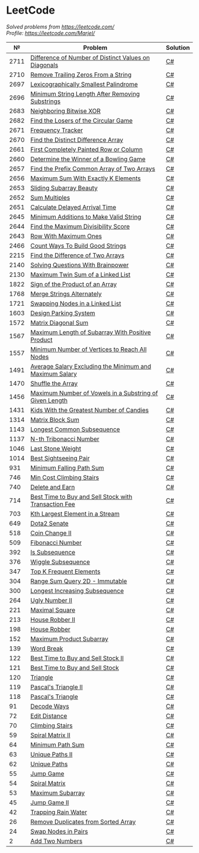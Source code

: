 LeetCode
========

*Solved problems from https://leetcode.com/*  
*Profile: https://leetcode.com/Marjel/*

| № | Problem | Solution |
|---| ----- | -------- |
|2711|[Difference of Number of Distinct Values on Diagonals](https://leetcode.com/problems/difference-of-number-of-distinct-values-on-diagonals/) | [C#](./csharp/2711.DifferenceOfNumberOfDistinctValuesOnDiagonals.cs)|
|2710|[Remove Trailing Zeros From a String](https://leetcode.com/problems/remove-trailing-zeros-from-a-string/) | [C#](./csharp/2710.RemoveTrailingZerosFromAString.cs)|
|2697|[Lexicographically Smallest Palindrome](https://leetcode.com/problems/lexicographically-smallest-palindrome/) | [C#](./csharp/2697.LexicographicallySmallestPalindrome.cs)|
|2696|[Minimum String Length After Removing Substrings](https://leetcode.com/problems/minimum-string-length-after-removing-substrings/) | [C#](./csharp/2696.MinimumStringLengthAfterRemovingSubstrings.cs)|
|2683|[Neighboring Bitwise XOR](https://leetcode.com/problems/neighboring-bitwise-xor/) | [C#](./csharp/2683.NeighboringBitwiseXOR.cs)|
|2682|[Find the Losers of the Circular Game](https://leetcode.com/problems/find-the-losers-of-the-circular-game/) | [C#](./csharp/2682.FindTheLosersOfTheCircularGame.cs)|
|2671|[Frequency Tracker](https://leetcode.com/problems/frequency-tracker/) | [C#](./csharp/2671.FrequencyTracker.cs)|
|2670|[Find the Distinct Difference Array](https://leetcode.com/problems/find-the-distinct-difference-array/) | [C#](./csharp/2670.FindTheDistinctDifferenceArray.cs)|
|2661|[First Completely Painted Row or Column](https://leetcode.com/problems/first-completely-painted-row-or-column/) | [C#](./csharp/2661.FirstCompletelyPaintedRowOrColumn.cs)|
|2660|[Determine the Winner of a Bowling Game](https://leetcode.com/problems/determine-the-winner-of-a-bowling-game/) | [C#](./csharp/2660.DetermineTheWinnerOfABowlingGame.cs)|
|2657|[Find the Prefix Common Array of Two Arrays](https://leetcode.com/problems/find-the-prefix-common-array-of-two-arrays/) | [C#](./csharp/2657.FindThePrefixCommonArrayOfTwoArrays.cs)|
|2656|[Maximum Sum With Exactly K Elements](https://leetcode.com/problems/maximum-sum-with-exactly-k-elements/) | [C#](./csharp/2656.MaximumSumWithExactlyKElements.cs)|
|2653|[Sliding Subarray Beauty](https://leetcode.com/problems/sliding-subarray-beauty/) | [C#](./csharp/2653.SlidingSubarrayBeauty.cs)|
|2652|[Sum Multiples](https://leetcode.com/problems/sum-multiples/) | [C#](./csharp/2652.SumMultiples.cs)|
|2651|[Calculate Delayed Arrival Time](https://leetcode.com/problems/calculate-delayed-arrival-time/) | [C#](./csharp/2651.CalculateDelayedArrivalTime.cs)|
|2645|[Minimum Additions to Make Valid String](https://leetcode.com/problems/minimum-additions-to-make-valid-string/) | [C#](./csharp/2645.MinimumAdditionsToMakeValidString.cs)|
|2644|[Find the Maximum Divisibility Score](https://leetcode.com/problems/find-the-maximum-divisibility-score/) | [C#](./csharp/2644.FindTheMaximumDivisibilityScore.cs)|
|2643|[Row With Maximum Ones](https://leetcode.com/problems/row-with-maximum-ones/) | [C#](./csharp/2643.RowWithMaximumOnes.cs)|
|2466|[Count Ways To Build Good Strings](https://leetcode.com/problems/count-ways-to-build-good-strings/) | [C#](./csharp/2466.CountWaysToBuildGoodStrings.cs)|
|2215|[Find the Difference of Two Arrays](https://leetcode.com/problems/find-the-difference-of-two-arrays/) | [C#](./csharp/2215.FindTheDifferenceOfTwoArrays.cs)|
|2140|[Solving Questions With Brainpower](https://leetcode.com/problems/solving-questions-with-brainpower/) | [C#](./csharp/2140.SolvingQuestionsWithBrainpower.cs)|
|2130|[Maximum Twin Sum of a Linked List](https://leetcode.com/problems/maximum-twin-sum-of-a-linked-list/) | [C#](./csharp/2130.MaximumTwinSumOfALinkedList.cs)|
|1822|[Sign of the Product of an Array](https://leetcode.com/problems/sign-of-the-product-of-an-array/) | [C#](./csharp/1822.SignOfTheProductOfAnArray.cs)|
|1768|[Merge Strings Alternately](https://leetcode.com/problems/merge-strings-alternately/) | [C#](./csharp/1768.MergeStringsAlternately.cs)|
|1721|[Swapping Nodes in a Linked List](https://leetcode.com/problems/swapping-nodes-in-a-linked-list/) | [C#](./csharp/1721.SwappingNodesInALinkedList.cs)|
|1603|[Design Parking System](https://leetcode.com/problems/design-parking-system/) | [C#](./csharp/1603.DesignParkingSystem.cs)|
|1572|[Matrix Diagonal Sum](https://leetcode.com/problems/matrix-diagonal-sum/) | [C#](./csharp/1572.MatrixDiagonalSum.cs)|
|1567|[Maximum Length of Subarray With Positive Product](https://leetcode.com/problems/maximum-length-of-subarray-with-positive-product/) | [C#](./csharp/1567.MaximumLengthOfSubarrayWithPositiveProduct.cs)|
|1557|[Minimum Number of Vertices to Reach All Nodes](https://leetcode.com/problems/minimum-number-of-vertices-to-reach-all-nodes/) | [C#](./csharp/1557.MinimumNumberOfVerticesToReachAllNodes.cs)|
|1491|[Average Salary Excluding the Minimum and Maximum Salary](https://leetcode.com/problems/average-salary-excluding-the-minimum-and-maximum-salary/) | [C#](./csharp/1491.AverageSalaryExcludingTheMinimumAndMaximumSalary.cs)|
|1470|[Shuffle the Array](https://leetcode.com/problems/shuffle-the-array/) | [C#](./csharp/1470.ShuffleTheArray.cs)|
|1456|[Maximum Number of Vowels in a Substring of Given Length](https://leetcode.com/problems/maximum-number-of-vowels-in-a-substring-of-given-length/) | [C#](./csharp/1456.MaximumNumberOfVowelsInASubstringOfGivenLength.cs)|
|1431|[Kids With the Greatest Number of Candies](https://leetcode.com/problems/kids-with-the-greatest-number-of-candies/) | [C#](./csharp/1431.KidsWithTheGreatestNumberOfCandies.cs)|
|1314|[Matrix Block Sum](https://leetcode.com/problems/matrix-block-sum/) | [C#](./csharp/1314.MatrixBlockSum.cs)|
|1143|[Longest Common Subsequence](https://leetcode.com/problems/longest-common-subsequence/) | [C#](./csharp/1143.LongestCommonSubsequence.cs)|
|1137|[N-th Tribonacci Number](https://leetcode.com/problems/n-th-tribonacci-number/) | [C#](./csharp/1137.N-thTribonacciNumber.cs)|
|1046|[Last Stone Weight](https://leetcode.com/problems/last-stone-weight/) | [C#](./csharp/1046.LastStoneWeight.cs)|
|1014|[Best Sightseeing Pair](https://leetcode.com/problems/best-sightseeing-pair/) | [C#](./csharp/1014.BestSightseeingPair.cs)|
|931|[Minimum Falling Path Sum](https://leetcode.com/problems/minimum-falling-path-sum/) | [C#](./csharp/931.MinimumFallingPathSum.cs)|
|746|[Min Cost Climbing Stairs](https://leetcode.com/problems/min-cost-climbing-stairs/) | [C#](./csharp/746.MinCostClimbingStairs.cs)|
|740|[Delete and Earn](https://leetcode.com/problems/delete-and-earn/) | [C#](./csharp/740.DeleteAndEarn.cs)|
|714|[Best Time to Buy and Sell Stock with Transaction Fee](https://leetcode.com/problems/best-time-to-buy-and-sell-stock-with-transaction-fee/) | [C#](./csharp/714.BestTimeToBuyAndSellStockWithTransactionFee.cs)|
|703|[Kth Largest Element in a Stream](https://leetcode.com/problems/kth-largest-element-in-a-stream/) | [C#](./csharp/703.KthLargestElementInAStream.cs)|
|649|[Dota2 Senate](https://leetcode.com/problems/dota2-senate/) | [C#](./csharp/649.Dota2Senate.cs)|
|518|[Coin Change II](https://leetcode.com/problems/coin-change-ii/) | [C#](./csharp/518.CoinChangeII.cs)|
|509|[Fibonacci Number](https://leetcode.com/problems/fibonacci-number/) | [C#](./csharp/509.FibonacciNumber.cs)|
|392|[Is Subsequence](https://leetcode.com/problems/is-subsequence/) | [C#](./csharp/392.IsSubsequence.cs)|
|376|[Wiggle Subsequence](https://leetcode.com/problems/wiggle-subsequence/) | [C#](./csharp/376.WiggleSubsequence.cs)|
|347|[Top K Frequent Elements](https://leetcode.com/problems/top-k-frequent-elements/) | [C#](./csharp/347.TopKFrequentElements.cs)|
|304|[Range Sum Query 2D - Immutable](https://leetcode.com/problems/range-sum-query-2d-immutable/) | [C#](./csharp/304.RangeSumQuery2D-Immutable.cs)|
|300|[Longest Increasing Subsequence](https://leetcode.com/problems/longest-increasing-subsequence/) | [C#](./csharp/300.LongestIncreasingSubsequence.cs)|
|264|[Ugly Number II](https://leetcode.com/problems/ugly-number-ii/) | [C#](./csharp/264.UglyNumberII.cs)|
|221|[Maximal Square](https://leetcode.com/problems/maximal-square/) | [C#](./csharp/221.MaximalSquare.cs)|
|213|[House Robber II](https://leetcode.com/problems/house-robber-ii/) | [C#](./csharp/213.HouseRobberII.cs)|
|198|[House Robber](https://leetcode.com/problems/house-robber/) | [C#](./csharp/198.HouseRobber.cs)|
|152|[Maximum Product Subarray](https://leetcode.com/problems/maximum-product-subarray/) | [C#](./csharp/152.MaximumProductSubarray.cs)|
|139|[Word Break](https://leetcode.com/problems/word-break/) | [C#](./csharp/139.WordBreak.cs)|
|122|[Best Time to Buy and Sell Stock II](https://leetcode.com/problems/best-time-to-buy-and-sell-stock-ii/) | [C#](./csharp/122.BestTimeToBuyAndSellStockII.cs)|
|121|[Best Time to Buy and Sell Stock](https://leetcode.com/problems/best-time-to-buy-and-sell-stock/) | [C#](./csharp/121.BestTimeToBuyAndSellStock.cs)|
|120|[Triangle](https://leetcode.com/problems/triangle/) | [C#](./csharp/120.Triangle.cs)|
|119|[Pascal's Triangle II](https://leetcode.com/problems/pascals-triangle-ii/) | [C#](./csharp/119.Pascal'sTriangleII.cs)|
|118|[Pascal's Triangle](https://leetcode.com/problems/pascals-triangle/) | [C#](./csharp/118.Pascal'sTriangle.cs)|
|91|[Decode Ways](https://leetcode.com/problems/decode-ways/) | [C#](./csharp/91.DecodeWays.cs)|
|72|[Edit Distance](https://leetcode.com/problems/edit-distance/) | [C#](./csharp/72.EditDistance.cs)|
|70|[Climbing Stairs](https://leetcode.com/problems/climbing-stairs/) | [C#](./csharp/70.ClimbingStairs.cs)|
|59|[Spiral Matrix II](https://leetcode.com/problems/spiral-matrix-ii/) | [C#](./csharp/59.SpiralMatrixII.cs)|
|64|[Minimum Path Sum](https://leetcode.com/problems/minimum-path-sum/) | [C#](./csharp/64.MinimumPathSum.cs)|
|63|[Unique Paths II](https://leetcode.com/problems/unique-paths-ii/) | [C#](./csharp/63.UniquePathsII.cs)|
|62|[Unique Paths](https://leetcode.com/problems/unique-paths/) | [C#](./csharp/62.UniquePaths.cs)|
|55|[Jump Game](https://leetcode.com/problems/jump-game/) | [C#](./csharp/55.JumpGame.cs)|
|54|[Spiral Matrix](https://leetcode.com/problems/spiral-matrix/) | [C#](./csharp/54.SpiralMatrix.cs)|
|53|[Maximum Subarray](https://leetcode.com/problems/maximum-subarray/) | [C#](./csharp/53.MaximumSubarray.cs)|
|45|[Jump Game II](https://leetcode.com/problems/jump-game-ii/) | [C#](./csharp/45.JumpGameII.cs)|
|42|[Trapping Rain Water](https://leetcode.com/problems/trapping-rain-water/) | [C#](./csharp/42.TrappingRainWater.cs)|
|26|[Remove Duplicates from Sorted Array](https://leetcode.com/problems/remove-duplicates-from-sorted-array/) | [C#](./csharp/26.RemoveDuplicatesFromSortedArray.cs)|
|24|[Swap Nodes in Pairs](https://leetcode.com/problems/swap-nodes-in-pairs/) | [C#](./csharp/24.SwapNodesInPairs.cs)|
|2|[Add Two Numbers](https://leetcode.com/problems/add-two-numbers/) | [C#](./csharp/2.AddTwoNumbers.cs)|